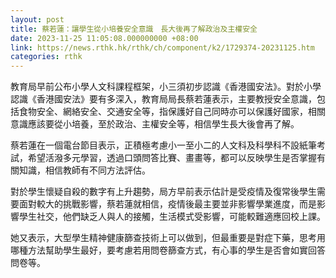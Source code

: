 ```yaml
---
layout: post
title: 蔡若蓮：讓學生從小培養安全意識　長大後再了解政治及主權安全
date: 2023-11-25 11:05:08.000000000 +08:00
link: https://news.rthk.hk/rthk/ch/component/k2/1729374-20231125.htm
categories: rthk
---
```


教育局早前公布小學人文科課程框架，小三須初步認識《香港國安法》。對於小學認識《香港國安法》要有多深入，教育局局長蔡若蓮表示，主要教授安全意識，包括食物安全、網絡安全、交通安全等，指保護好自己同時亦可以保護好國家，相關意識應該要從小培養，至於政治、主權安全等，相信學生長大後會再了解。

蔡若蓮在一個電台節目表示，正積極考慮小一至小二的人文科及科學科不設紙筆考試，希望活潑多元學習，透過口頭問答比賽、畫畫等，都可以反映學生是否掌握有關知識，相信教師有不同方法評估。

對於學生懷疑自殺的數字有上升趨勢，局方早前表示估計是受疫情及復常後學生需要面對較大的挑戰影響，蔡若蓮就相信，疫情後最主要並非影響學業進度，而是影響學生社交，他們缺乏人與人的接觸，生活模式受影響，可能較難適應回校上課。

她又表示，大型學生精神健康篩查技術上可以做到，但最重要是對症下藥，思考用哪種方法幫助學生最好，要考慮若用問卷篩查方式，有心事的學生是否會如實回答問卷等。
